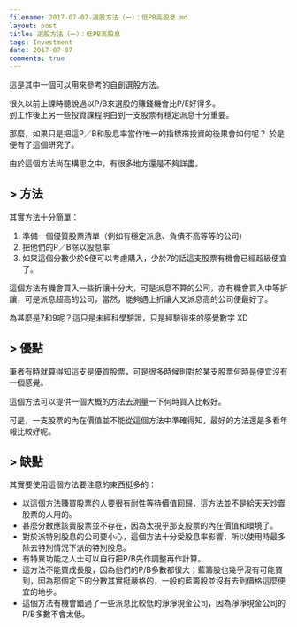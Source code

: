 ```yaml
---
filename: 2017-07-07-選股方法（一）：低PB高股息.md
layout: post
title: 選股方法（一）：低PB高股息
tags: Investment
date: 2017-07-07
comments: true
---
```



這是其中一個可以用來參考的自創選股方法。

很久以前上課時聽說過以P/B來選股的賺錢機會比P/E好得多。  
到工作後上另一些投資課程明白到一支股票有穩定派息十分重要。

那麼，如果只是把這P／B和股息率當作唯一的指標來投資的後果會如何呢？ 
於是便有了這個研究了。

由於這個方法尚在構思之中，有很多地方還是不夠詳盡。

## > 方法

其實方法十分簡單：

1. 準備一個優質股票清單（例如有穩定派息、負債不高等等的公司）
2. 把他們的P／B除以股息率
3. 如果這個分數少於9便可以考慮購入，少於7的話這支股票有機會已經超級便宜了。

這個方法有機會買入一些折讓十分大，可是派息不算的公司，亦有機會買入中等折讓，可是派息超高的公司，當然，能夠遇上折讓大又派息高的公司便最好了。

為甚麼是7和9呢？這只是未經科學驗證，只是經驗得來的感覺數字 XD

## > 優點

筆者有時就算得知這支是優質股票，可是很多時候則對於某支股票何時是便宜沒有一個感覺。

這個方法可以提供一個大概的方法去測量一下何時買入比較好。

可是，一支股票的內在價值並不能從這個方法中準確得知，最好的方法還是多看年報比較好呢。

## > 缺點

其實要使用這個方法要注意的東西挺多的：

* 以這個方法賺買股票的人要很有耐性等待價值回歸，這方法並不是給天天炒賣股票的人用的。
* 甚麼分數應該賣股票並不存在，因為太視乎那支股票的內在價值和環境了。
* 對於派特別股息的公司要小心，這個方法十分受股息率影響，所以使用時最多除去特別情況下派的特別股息。
* 有特異功能之人士可以自行把P/B先作調整再作計算。
* 這方法不能買成長股，因為他們的P/B多數都很大；藍籌股也幾乎沒有可能買到，因為那個定下的分數其實挺嚴格的，一般的藍籌股並沒有去到價格這麼便宜的地步。
* 這個方法有機會錯過了一些派息比較低的淨淨現金公司，因為淨淨現金公司的P/B多數不會太低。